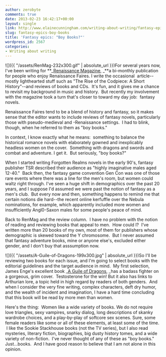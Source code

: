 ```yaml
---
author: zerobyte
comments: true
date: 2013-02-23 16:42:17+00:00
layout: single
link: http://www.elainecunningham.com/writing-about-writing/fantasy-epics-boy-books/
slug: fantasy-epics-boy-books
title: 'Fantasy epics: "Boy Books?"'
wordpress_id: 2567
categories:
- Writing about writing
---
```


![]({{ "/assets/RenMag-232x300.gif" | absolute_url }})For several years now, I've been writing for **_[Renaissance Magazine](http://www.renaissancemagazine.com/), _**a bi-monthly publication for people who enjoy Renaissance Faires. I write the occasional  article--mostly lighthearted stuff such as "The Rise of the Codpiece: A Short History"--and reviews of books and CDs.  It's fun, and it gives me a chance to revisit my background in music and history.  But recently my involvement with the magazine took a turn that's closer to toward my day job:  fantasy novels.

Renaissance Faires tend to be a blend of history and fantasy, so it makes sense that the editor wants to include reviews of fantasy novels, particularly those with pseudo-medieval and -Renaissance settings.  I had to blink, though, when he referred to them as "boy books."

In context, I know exactly what he means:  something to balance the historical romance novels with elaborately gowned and inexplicably headless women on the cover.  Something with dragons and swords and combat and adventure. I get it.  But seriously, "boy books?"

When I started writing Forgotten Realms novels in the early 90's, fantasy publisher TSR described their audience as "highly imaginative males aged 12-40."  Back then, the fantasy game convention Gen Con was one of those rare events where there was a line for the men's room, but women could waltz right through. I've seen a huge shift in demographics over the past 20 years, and I suppose I'd assumed we were past the notion of fantasy as a men's club.  But every now and then, something happens to remind me that certain notions die hard--the recent online kerfuffle over the Nebula nominations, for example, which apparently included more women and insufficiently Angl0-Saxon males for some people's peace of mind.

Back to RenMag and the review column.  I have no problem with the notion of reading and reviewing books that appeal to men.  How could I?  I've written more than 20 books of my own, most of them for publishers whose demographic is skewed toward the Y chromosome.  But I never assumed that fantasy adventure books, mine or anyone else's, excluded either gender, and I don't buy that asssumption now.

![]({{ "/assets/A-Guile-of-Dragons-199x300.jpg" | absolute_url }})So I'll be reviewing two books for each issue, and I'm going to select books with the editorial guidelines and the target audience in mind.  My first selection, James Enge's excellent book _[A Guile of Dragons](http://www.amazon.com/dp/1616146281/?tag=mh0b-20&hvadid=2011400391&ref=pd_sl_6zm39m2qmh_e), _has a badass fighter on a gorgeous, grim cover.  Testosterone for the win! But it also has links to Arthurian lore, a topic held in high regard by readers of both genders.  And when I consider the very fine writing, complex characters, deft dry humor, and the wealth of incident and imagination, I have a hard time concluding that this book will be read by more men than women.

Here's the thing:  Women like a wide variety of books. We do not require love triangles, sexy vampires, snarky dialog, long descriptions of skanky wardrobe choices, and a play-by-play of softcore sex scenes. Sure, some female readers like some or all of these elements, at least some of the time.  I like the Sookie Stackhouse books (not the TV series), but I also read mysteries, literary fiction, biographies, big dusty history tomes, and a wide variety of non-fiction.  I've never thought of any of these as "boy books." Just...books.  And I have good reason to believe that I am not alone in this opinion.
